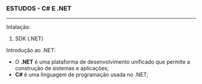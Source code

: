### ESTUDOS - C# E .NET

__________________

Intalação:

1. SDK (.NET)



Introdução ao .NET:

* O **.NET** é uma plataforma de desenvolvimento unificado que permite a construção de sistemas e aplicações;
* **C#** é uma linguagem de programação usada no .NET;